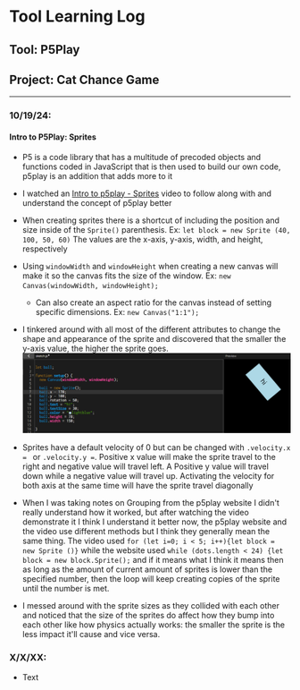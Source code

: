 # Tool Learning Log

## Tool: **P5Play**

## Project: **Cat Chance Game**

---

### 10/19/24:
#### Intro to P5Play: Sprites
* P5 is a code library that has a multitude of precoded objects and functions coded in JavaScript that is then used to build our own code, p5play is an addition that adds more to it
* I watched an [Intro to p5play - Sprites](https://youtu.be/ZQ23FHfgA0A?si=oRWzUChn_Sgg8_Po) video to follow along with and understand the concept of p5play better
* When creating sprites there is a shortcut of including the position and size inside of the `Sprite()` parenthesis. Ex: `let block = new Sprite (40, 100, 50, 60)` The values are the x-axis, y-axis, width, and height, respectively 
* Using `windowWidth` and `windowHeight` when creating a new canvas will make it so the canvas fits the size of the window. Ex: `new Canvas(windowWidth, windowHeight);`
    * Can also create an aspect ratio for the canvas instead of setting specific dimensions. Ex: `new Canvas("1:1");`
* I tinkered around with all most of the different attributes to change the shape and appearance of the sprite and discovered that the smaller the y-axis value, the higher the sprite goes.
![sprite attribute tinkering](p5play-sprite-att-tinker.png)
* Sprites have a default velocity of 0 but can be changed with `.velocity.x = ` or `.velocity.y =`. Positive x value will make the sprite travel to the right and negative value will travel left. A Positive y value will travel down while a negative value will travel up. Activating the velocity for both axis at the same time will have the sprite travel diagonally

* When I was taking notes on Grouping from the p5play website I didn't really understand how it worked, but after watching the video demonstrate it I think I understand it better now, the p5play website and the video use different methods but I think they generally mean the same thing. The video used `for (let i=0; i < 5; i++){let block = new Sprite ()}` while the website used `while (dots.length < 24) {let block = new block.Sprite();` and if it means what I think it means then as long as the amount of current amount of sprites is lower than the specified number, then the loop will keep creating copies of the sprite until the number is met.
* I messed around with the sprite sizes as they collided with each other and noticed that the size of the sprites do affect how they bump into each other like how physics actually works: the smaller the sprite is the less impact it'll cause and vice versa.

### X/X/XX:
* Text


<!-- 
* Links you used today (websites, videos, etc)
* Things you tried, progress you made, etc
* Challenges, a-ha moments, etc
* Questions you still have
* What you're going to try next
-->
